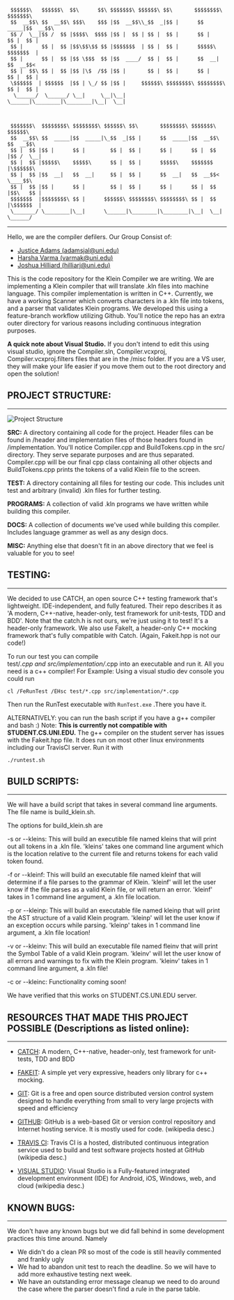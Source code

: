      $$$$$$\   $$$$$$\  $$\      $$\ $$$$$$$\ $$$$$$\ $$\       $$$$$$$$\ $$$$$$$\  
     $$  __$$\ $$  __$$\ $$$\    $$$ |$$  __$$\\_$$  _|$$ |      $$  _____|$$  __$$\ 
     $$ /  \__|$$ /  $$ |$$$$\  $$$$ |$$ |  $$ | $$ |  $$ |      $$ |      $$ |  $$ |
     $$ |      $$ |  $$ |$$\$$\$$ $$ |$$$$$$$  | $$ |  $$ |      $$$$$\    $$$$$$$  |
     $$ |      $$ |  $$ |$$ \$$$  $$ |$$  ____/  $$ |  $$ |      $$  __|   $$  __$$< 
     $$ |  $$\ $$ |  $$ |$$ |\$  /$$ |$$ |       $$ |  $$ |      $$ |      $$ |  $$ |
     \$$$$$$  | $$$$$$  |$$ | \_/ $$ |$$ |     $$$$$$\ $$$$$$$$\ $$$$$$$$\ $$ |  $$ |
      \______/  \______/ \__|     \__|\__|     \______|\________|\________|\__|  \__|
                                                                                
                                                                                
                                                                                
     $$$$$$$\  $$$$$$$$\ $$$$$$$$\ $$$$$$\ $$\       $$$$$$$$\ $$$$$$$\   $$$$$$\    
     $$  __$$\ $$  _____|$$  _____|\_$$  _|$$ |      $$  _____|$$  __$$\ $$  __$$\   
     $$ |  $$ |$$ |      $$ |        $$ |  $$ |      $$ |      $$ |  $$ |$$ /  \__|  
     $$ |  $$ |$$$$$\    $$$$$\      $$ |  $$ |      $$$$$\    $$$$$$$  |\$$$$$$\    
     $$ |  $$ |$$  __|   $$  __|     $$ |  $$ |      $$  __|   $$  __$$<  \____$$\   
     $$ |  $$ |$$ |      $$ |        $$ |  $$ |      $$ |      $$ |  $$ |$$\   $$ |  
     $$$$$$$  |$$$$$$$$\ $$ |      $$$$$$\ $$$$$$$$\ $$$$$$$$\ $$ |  $$ |\$$$$$$  |  
     \_______/ \________|\__|      \______|\________|\________|\__|  \__| \______/ 
-----------------------------------------------------------------------------------------


Hello, we are the compiler defilers. Our Group Consist of:
* [Justice Adams (adamsjal@uni.edu)](https://github.com/justiceadamsUNI)
* [Harsha Varma (varmak@uni.edu)](https://github.com/harshavarmak)
* [Joshua Hilliard (hilliarj@uni.edu)](https://github.com/hilliardj)


This is the code repository for the Klein Compiler we are writing. We are 
implementing a Klein compiler that will translate .kln files into machine 
language. This compiler implementation is written in C++. Currently, we have a
working Scanner which converts characters in a .kln file into tokens, and a 
parser that validates Klein programs. We developed this using a feature-branch
workflow utilizing Github. You'll notice the repo has an extra outer directory 
for various reasons including continuous integration purposes.

**A quick note about Visual Studio.** If you don't intend to edit this using 
visual studio, ignore the Compiler.sln, Compiler.vcxproj, 
Compiler.vcxproj.filters files that are in the /misc folder. If you are a VS 
user, they will make your life easier if you move them out to the root 
directory and open the solution!



## PROJECT STRUCTURE:
-----------------------------------------------------------------------------------------
![Project Structure](https://i.imgur.com/gBPuSSq.png)
	
**SRC:** A directory containing all code for the project. Header files can be found in /header
and implementation files of those headers found in /implementation. You'll notice 
Compiler.cpp and BuildTokens.cpp in the src/ directory. They serve separate purposes and 
are thus separated. Compiler.cpp will be our final cpp class containing all other objects
and BuildTokens.cpp prints the tokens of a valid Klein file to the screen.
	
**TEST:** A directory containing all files for testing our code. This includes unit test and 
arbitrary (invalid) .kln files for further testing.
	
**PROGRAMS:** A collection of valid .kln programs we have written while building this compiler.
	
**DOCS:** A collection of documents we've used while building this compiler. Includes language
grammer as well as any design docs.
	
**MISC:** Anything else that doesn't fit in an above directory that we feel is 
valuable for you to see!
	
  
	
## TESTING:
-----------------------------------------------------------------------------------------
We decided to use CATCH, an open source C++ testing framework that's lightweight.
IDE-independent, and fully featured. Their repo describes it as 
'A modern, C++-native, header-only, test framework for unit-tests, TDD and BDD'. Note that
the catch.h is not ours, we're just using it to test! It's a header-only framework.
We also use FakeIt, a header-only C++ mocking framework that's fully compatible with Catch.
(Again, Fakeit.hpp is not our code!)

To run our test you can compile  
test/*.cpp and src/implementation/*.cpp into an 
executable and run it. All you need is a c++ compiler! For Example: Using a visual studio
dev console you could run 

`cl /FeRunTest /EHsc test/*.cpp src/implementation/*.cpp`

Then run the RunTest executable with `RunTest.exe` .There you have it.

ALTERNATIVELY: you can run the bash script if you have a g++ compiler and bash :)
Note: **This is currently not compatible with STUDENT.CS.UNI.EDU.** The g++ compiler
on the student server has issues with the Fakeit.hpp file. It does run on most 
other linux environments including our TravisCI server. Run it with

`./runtest.sh`



## BUILD SCRIPTS:
-----------------------------------------------------------------------------------------
We will have a build script that takes in several command line arguments. The 
file name is build_klein.sh. 

The options for build_klein.sh are

-s or --kleins:  This will build an executible file named kleins that will 
print out all tokens in a .kln file.  'kleins' takes one command line argument
which is the location relative to the current file and returns tokens for each
valid token found.

-f or --kleinf:  This will build an executable file named kleinf that will
determine if a file parses to the grammar of Klein.  'kleinf' will let the user
know if the file parses as a valid Klein file, or will return an error. 'kleinf'
takes in 1 command line argument, a .kln file location.

-p or --kleinp: This will build an executable file named kleinp that will
print the AST structure of a valid Klein program.  'kleinp' will let the user
know if an exception occurs while parsing. 'kleinp' takes in 1 command line 
argument, a .kln file location!

-v or --kleinv: This will build an executable file named fleinv that will
print the Symbol Table of a valid Klein program. 'kleinv' will let the user
know of all errors and warnings to fix with the Klein program. 'kleinv' takes 
in 1 command line argument, a .kln file!

-c or --kleinc: Functionality coming soon!

We have verified that this works on STUDENT.CS.UNI.EDU server.


## RESOURCES THAT MADE THIS PROJECT POSSIBLE (Descriptions as listed online):
-----------------------------------------------------------------------------------------
- [CATCH](https://github.com/philsquared/Catch): A modern, C++-native, header-only, test framework for unit-tests, TDD and BDD

- [FAKEIT](https://github.com/eranpeer/FakeIt): A simple yet very expressive, headers only library for c++ mocking. 
		
- [GIT](https://git-scm.com/): Git is a free and open source distributed version control system designed to 
		handle everything from small to very large projects with speed and efficiency
		
- [GITHUB](https://github.com/): GitHub is a web-based Git or version control repository and Internet hosting 
		service. It is mostly used for code. (wikipedia desc.)

- [TRAVIS CI](https://travis-ci.com/): Travis CI is a hosted, distributed continuous integration service used to 
		build and test software projects hosted at GitHub (wikipedia desc.)
		
- [VISUAL STUDIO](https://www.visualstudio.com/): Visual Studio is a Fully-featured integrated development 
		environment (IDE)
		for Android, iOS, Windows, web, and cloud (wikipedia desc.)

## KNOWN BUGS:
-----------------------------------------------------------------------------------------
We don't have any known bugs but we did fall behind in some development 
practices this time around. Namely
- We didn't do a clean PR so most of the code is still heavily commented and frankly ugly
- We had to abandon unit test to reach the deadline. So we will have to add more 
exhaustive testing next week.
- We have an outstanding error message cleanup we need to do around the case where 
the parser doesn't find a rule in the parse table.
